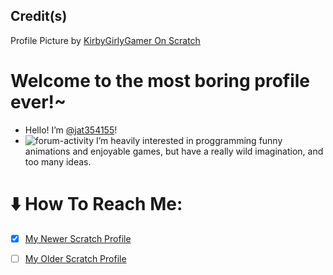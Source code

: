 ## **Credit(s)**
Profile Picture by [KirbyGirlyGamer On Scratch](https://scratch.mit.edu/users/KirbyGirlyGamer "ChickenDogg on DeviantArt")

# Welcome to the most boring profile ever!~

- Hello! I’m [@jat354155](https://github.com/jat354155/jat354155/main/README.md#%EF%B8%8F-how-to-reach-me")!
- ![forum-activity](https://user-images.githubusercontent.com/91216411/163730040-3731b979-3fc5-4f05-a6fa-a4e5acccc4fe.svg) I’m heavily interested in proggramming funny animations and enjoyable games, but have a really wild imagination, and too many ideas.

# ⬇️ How To Reach Me:

- [x] [My Newer Scratch Profile](https://scratch.mit.edu/users/n0t-f4k3r/ "My Newer Scratch Profile")

- [ ] [My Older Scratch Profile](https://scratch.mit.edu/users/jat354155/ "My Older Scratch Profile")

<!---
If you can read this, you 99% are sneaky enough that you wouldn't follow my scratch... jouldja' do that for me?
--->
